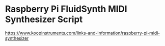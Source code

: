 # Raspberry Pi FluidSynth MIDI Synthesizer Script

https://www.koopinstruments.com/links-and-information/raspberry-pi-midi-synthesizer
